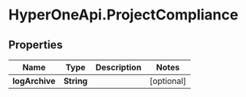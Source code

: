 # HyperOneApi.ProjectCompliance

## Properties

Name | Type | Description | Notes
------------ | ------------- | ------------- | -------------
**logArchive** | **String** |  | [optional] 



